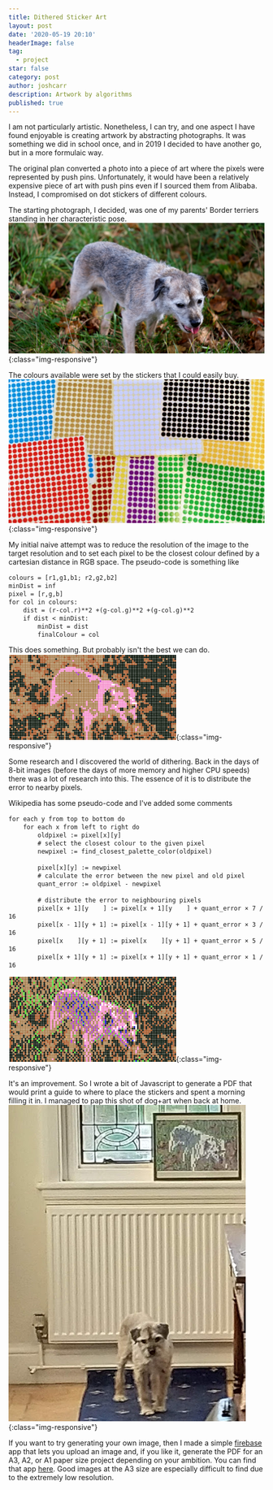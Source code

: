 ```yaml
---
title: Dithered Sticker Art
layout: post
date: '2020-05-19 20:10'
headerImage: false
tag:
  - project
star: false
category: post
author: joshcarr
description: Artwork by algorithms
published: true
---
```

<div markdown="1" class="contentCont" id="scroll">
I am not particularly artistic. Nonetheless, I can try, and one aspect I have found enjoyable is creating artwork by abstracting photographs. It was something we did in school once, and in 2019 I decided to have another go, but in a more formulaic way. 

The original plan converted a photo into a piece of art where the pixels were represented by push pins. Unfortunately, it would have been a relatively expensive piece of art with push pins even if I sourced them from Alibaba. Instead, I compromised on dot stickers of different colours.

The starting photograph, I decided, was one of my parents' Border terriers standing in her characteristic pose.
![ribble](/assets/images/algoart/Ribble.JPG){:class="img-responsive"}

The colours available were set by the stickers that I could easily buy.
![colours](/assets/images/algoart/colours.jpg){:class="img-responsive"}

My initial naive attempt was to reduce the resolution of the image to the target resolution and to set each pixel to be the closest colour defined by a cartesian distance in RGB space. The pseudo-code is something like

```
colours = [r1,g1,b1; r2,g2,b2]
minDist = inf
pixel = [r,g,b]
for col in colours:
    dist = (r-col.r)**2 +(g-col.g)**2 +(g-col.g)**2
    if dist < minDist:
        minDist = dist
        finalColour = col
```

This does something. But probably isn't the best we can do.
![ribble](/assets/images/algoart/nodither.png){:class="img-responsive"}

Some research and I discovered the world of dithering. Back in the days of 8-bit images (before the days of more memory and higher CPU speeds) there was a lot of research into this. The essence of it is to distribute the error to nearby pixels. 

Wikipedia has some pseudo-code and I've added some comments 
```
for each y from top to bottom do
    for each x from left to right do
        oldpixel := pixel[x][y]
        # select the closest colour to the given pixel
        newpixel := find_closest_palette_color(oldpixel)
        
        pixel[x][y] := newpixel
        # calculate the error between the new pixel and old pixel
        quant_error := oldpixel - newpixel
        
        # distribute the error to neighbouring pixels
        pixel[x + 1][y    ] := pixel[x + 1][y    ] + quant_error × 7 / 16
        pixel[x - 1][y + 1] := pixel[x - 1][y + 1] + quant_error × 3 / 16
        pixel[x    ][y + 1] := pixel[x    ][y + 1] + quant_error × 5 / 16
        pixel[x + 1][y + 1] := pixel[x + 1][y + 1] + quant_error × 1 / 16
```
![ribble](/assets/images/algoart/dither.png){:class="img-responsive"}

It's an improvement. So I wrote a bit of Javascript to generate a PDF that would print a guide to where to place the stickers and spent a morning filling it in. I managed to pap this shot of dog+art when back at home.
![ribble](/assets/images/algoart/final.JPG){:class="img-responsive"}

If you want to try generating your own image, then I made a simple [firebase](https://firebase.google.com/) app that lets you upload an image and, if you like it, generate the PDF for an A3, A2, or A1 paper size project depending on your ambition. You can find that app [here](https://algorithmic-art.firebaseapp.com/). Good images at the A3 size are especially difficult to find due to the extremely low resolution.
</div>



